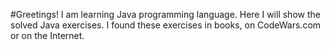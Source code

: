 #Greetings! I am learning Java programming language.
Here I will show the solved Java exercises.
I found these exercises in books, on CodeWars.com or on the Internet.